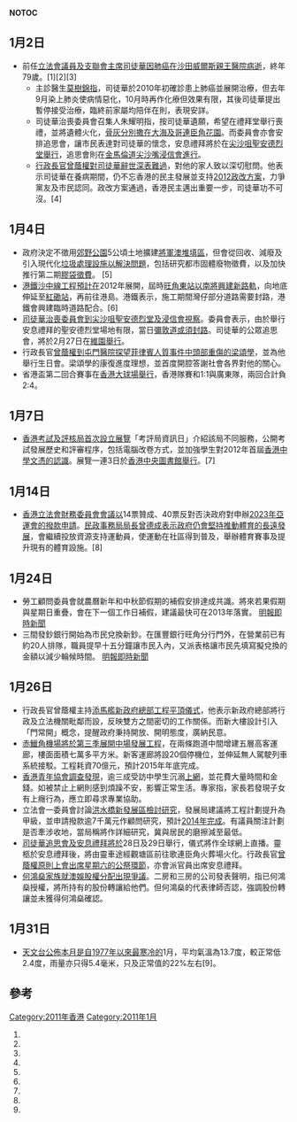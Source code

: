 <noinclude> </noinclude> __NOTOC__

## 1月2日

  - 前任[立法會議員及](../Page/立法會議員.md "wikilink")[支聯會主席](../Page/支聯會.md "wikilink")[司徒華因](../Page/司徒華.md "wikilink")[肺癌在](../Page/肺癌.md "wikilink")[沙田](../Page/沙田.md "wikilink")[威爾斯親王醫院病逝](../Page/威爾斯親王醫院.md "wikilink")，終年79歲。\[1\]\[2\]\[3\]
      - 主診醫生[莫樹錦指](../Page/莫樹錦.md "wikilink")，司徒華於2010年初確診患上肺癌並展開治療，但去年9月染上肺炎使病情惡化，10月時再作化療但效果有限，其後司徒華提出暫停接受治療，臨終前家屬均陪伴在則，表現安詳。
      - 司徒華治喪委員會召集人朱耀明指，按司徒華遺願，希望在禮拜堂舉行喪禮，並將遺體火化，[骨灰分別撒在大海及](../Page/骨灰.md "wikilink")[哥連臣角花園](../Page/哥連臣角.md "wikilink")。而委員會亦會安排追思會，讓市民表達對司徒華的懷念，安息禮拜將於在[尖沙咀](../Page/尖沙咀.md "wikilink")[聖安德烈堂舉行](../Page/聖安德烈堂.md "wikilink")，追思會則在[金馬倫道尖沙嘴浸信會進行](../Page/金馬倫道.md "wikilink")。
      - [行政長官](../Page/香港行政長官.md "wikilink")[曾蔭權對司徒華辭世深表難過](../Page/曾蔭權.md "wikilink")，對他的家人致以深切慰問。他表示司徒華在養病期間，仍不忘香港的民主發展並支持[2012政改方案](../Page/香港2012年政改方案.md "wikilink")，力爭黨友及市民認同。政改方案通過，香港民主邁出重要一步，司徒華功不可沒。\[4\]

## 1月4日

  - 政府決定不徵用[郊野公園](../Page/郊野公園.md "wikilink")5公頃土地擴建[將軍澳堆填區](../Page/將軍澳堆填區.md "wikilink")，但會從回收、減廢及引入現代化[垃圾處理設施以解決問題](../Page/垃圾.md "wikilink")，包括研究都市固體廢物徵費，以及加快推行第二期[膠袋徵費](../Page/膠袋.md "wikilink")。
    \[5\]
  - [港鐵](../Page/港鐵.md "wikilink")[沙中線工程預計在](../Page/沙中線.md "wikilink")2012年展開，屆時[旺角東站以南將興建新路軌](../Page/旺角東站.md "wikilink")，向地底伸延至[紅磡站](../Page/紅磡站.md "wikilink")，再前往港島。港鐵表示，施工期間灣仔部分道路需要封路，港鐵會興建臨時道路配合。\[6\]
  - [司徒華治喪委員會到](../Page/司徒華.md "wikilink")[尖沙咀](../Page/尖沙咀.md "wikilink")[聖安德烈堂及浸信會視察](../Page/聖安德烈堂.md "wikilink")。委員會表示，由於舉行安息禮拜的聖安德烈堂場地有限，當日[彌敦道或須封路](../Page/彌敦道.md "wikilink")。司徒華的公眾追思會，將於2月27日在[維園舉行](../Page/維園.md "wikilink")。
  - 行政長官[曾蔭權到](../Page/曾蔭權.md "wikilink")[屯門醫院探望](../Page/屯門醫院.md "wikilink")[菲律賓人質事件中頭部重傷的梁頌學](../Page/菲律賓人質事件.md "wikilink")，並為他舉行生日會。梁頌學的康復進度理想，並首度開腔答謝社會各界對他的關心。
  - 省港盃第二回合賽事在[香港大球場舉行](../Page/香港大球場.md "wikilink")，香港隊賽和1:1與廣東隊，兩回合計負2:4。

## 1月7日

  - [香港考試及評核局首次設立展覽](../Page/香港考試及評核局.md "wikilink")「考評局資訊日」介紹該局不同服務，公開考試發展歷史和評審程序，包括電腦改卷方式，並加強學生對2012年首屆[香港中學文憑的認識](../Page/香港中學文憑.md "wikilink")。展覽一連3日於[香港中央圖書館舉行](../Page/香港中央圖書館.md "wikilink")。\[7\]

## 1月14日

  - [香港立法會財務委員會會議以](../Page/香港立法會.md "wikilink")14票贊成、40票反對否決政府對申辦[2023年亞運會的撥款申請](../Page/2023年亞洲運動會.md "wikilink")。[民政事務局局長](../Page/民政事務局.md "wikilink")[曾德成表示政府仍會堅持推動體育的長遠發展](../Page/曾德成.md "wikilink")，會繼續投放資源支持運動員，使運動在社區得到普及，舉辦體育賽事及提升現有的體育設施。\[8\]

## 1月24日

  - 勞工顧問委員會就農曆新年和中秋節假期的補假安排達成共識。將來若果假期與星期日重疊，會在下一個工作日補假，建議最快可在2013年落實。
    [明報即時新聞](https://web.archive.org/web/20110125133709/http://hk.news.yahoo.com/article/110124/4/mdv4.html)
  - 三間發鈔銀行開始為市民兌換新鈔。在匯豐銀行旺角分行門外，在營業前已有約20人排隊，職員提早十五分鐘讓市民入內，又派表格讓市民先填寫擬兌換的金額以減少輪候時間。
    [明報即時新聞](https://web.archive.org/web/20110125134215/http://hk.news.yahoo.com/article/110124/4/mdqx.html)

## 1月26日

  - 行政長官曾蔭權主持[添馬艦新政府總部工程平頂儀式](../Page/添馬艦.md "wikilink")，他表示新政府總部將行政及立法機關毗鄰而設，反映雙方之間密切的工作關係。而新大樓設計引入「門常開」概念，提醒政府秉持開放、開明態度，廣納民意。
  - [赤鱲角機場將於第三季展開中場發展工程](../Page/赤鱲角機場.md "wikilink")，在兩條跑道中間增建五層高客運廊，樓面面積七萬多平方米。新客運廊將設20個停機位，並伸延無人駕駛列車系統接駁。工程耗資70億元，預計2015年年底完成。
  - [香港青年協會調查發現](../Page/香港青年協會.md "wikilink")，逾三成受訪中學生沉溺[上網](../Page/上網.md "wikilink")，並花費大量時間和金錢。如被禁止上網則感到煩躁不安，影響正常生活。專家指，家長若發現子女有上癮行為，應立即尋求專業協助。
  - 立法會一委員會討論[洪水橋新發展區檢討研究](../Page/洪水橋.md "wikilink")，發展局建議將工程計劃提升為甲級，並申請撥款逾7千萬元作顧問研究，預計[2014年完成](../Page/2014年.md "wikilink")。有議員關注計劃是否牽涉收地，當局稱將作詳細研究，冀與居民的磨擦減至最低。
  - [司徒華追思會及安息禮拜將於](../Page/司徒華.md "wikilink")28日及29日舉行，儀式將作全球網上直播。靈柩於安息禮拜後，將由靈車途經觀塘區前往歌連臣角火葬場火化。行政長官[曾蔭權原則上會出席星期六的公祭環節](../Page/曾蔭權.md "wikilink")，亦會派官員出席安息禮拜。
  - [何鴻燊家族就](../Page/何鴻燊.md "wikilink")[澳娛股權分配出現爭議](../Page/澳娛.md "wikilink")。二房和三房的公司發表聲明，指已何鴻燊授權，將所持有的股份轉讓給他們。但何鴻燊的代表律師否認，強調股份轉讓並未獲得何鴻燊確認。

## 1月31日

  - [天文台公佈本月是自](../Page/香港天文台.md "wikilink")[1977年以來最寒冷的](../Page/1977年.md "wikilink")1月，平均氣溫為13.7度，較正常低2.4度，雨量亦只得5.4毫米，只及正常值的22%左右\[9\]。

## 參考

[Category:2011年香港](https://zh.wikipedia.org/wiki/Category:2011年香港 "wikilink")
[Category:2011年1月](https://zh.wikipedia.org/wiki/Category:2011年1月 "wikilink")

1.
2.
3.
4.
5.
6.
7.
8.
9.